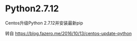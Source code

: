 # Python2.7.12
Centos升级Python 2.7.12并安装最新pip

转自
https://blog.fazero.me/2016/10/13/centos-update-python
